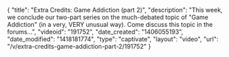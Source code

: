 {
    "title": "Extra Credits: Game Addiction (part 2)",
    "description": "This week, we conclude our two-part series on the much-debated topic of \"Game Addiction\" (in a very, VERY unusual way). Come discuss this topic in the forums...",
    "videoid": "191752",
    "date_created": "1406055193",
    "date_modified": "1418181774",
    "type": "captivate",
    "layout": "video",
    "url": "\/v\/extra-credits-game-addiction-part-2\/191752"
}